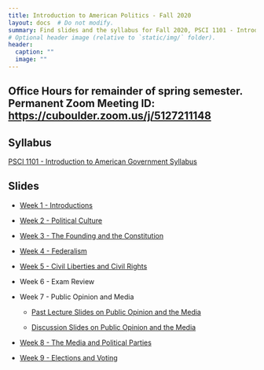```yaml
---
title: Introduction to American Politics - Fall 2020
layout: docs  # Do not modify.
summary: Find slides and the syllabus for Fall 2020, PSCI 1101 - Introduction to American Government
# Optional header image (relative to `static/img/` folder).
header:
  caption: ""
  image: ""
---
```

## Office Hours for remainder of spring semester. Permanent Zoom Meeting ID: https://cuboulder.zoom.us/j/5127211148

## Syllabus
[PSCI 1101 - Introduction to American Government Syllabus](https://www.dropbox.com/s/2jhc8gacfe7cobm/Roberts%20-%20Spring%2C%202020%20PSCI%201101-%20Recitation%20Syllabus.pdf?dl=0)

## Slides

* [Week 1 - Introductions](https://www.dropbox.com/s/blse6xc98d2h8jr/Week%201%20Slides.pdf?dl=0)

* [Week 2 - Political Culture](https://www.dropbox.com/s/g5snisd7buys9n0/Week%202.pdf?dl=0)

* [Week 3 - The Founding and the Constitution](https://www.dropbox.com/s/5wcx6ky5wi5z8iv/Week%203%20-%20Founding%20and%20the%20Consititution.pdf?dl=0)

* [Week 4 - Federalism](https://www.dropbox.com/s/rruc234ndvdrx23/Week4.pdf?dl=0)

* [Week 5 - Civil Liberties and Civil Rights](https://www.dropbox.com/s/rruc234ndvdrx23/Week4.pdf?dl=0)

* Week 6 - Exam Review

* Week 7 - Public Opinion and Media
 
  - [Past Lecture Slides on Public Opinion and the Media](https://www.dropbox.com/s/phm86rmzjbnd2tb/Week7-Lect.pdf?dl=0)
  
  - [Discussion Slides on Public Opinion and the Media](https://www.dropbox.com/s/99vedt05bcsalcg/Week7.pdf?dl=0)

* [Week 8 - The Media and Political Parties](https://www.dropbox.com/s/ohih2wrzp267mkd/Week8.pdf?dl=0)

* [Week 9 - Elections and Voting](https://www.dropbox.com/s/vv008usyy57g90u/Week9.pdf?dl=0)
